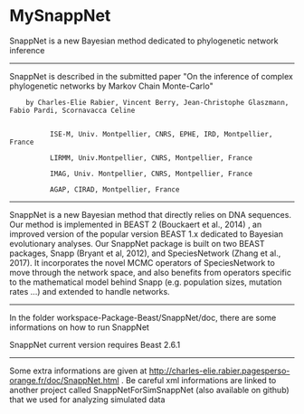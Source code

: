 # MySnappNet
SnappNet is a new Bayesian method dedicated to phylogenetic network inference

******************************************************************************************************************
SnappNet is described in the submitted paper "On the inference of complex phylogenetic networks by Markov Chain Monte-Carlo"

        by Charles-Elie Rabier, Vincent Berry, Jean-Christophe Glaszmann, Fabio Pardi, Scornavacca Celine 


              ISE-M, Univ. Montpellier, CNRS, EPHE, IRD, Montpellier, France

              LIRMM, Univ.Montpellier, CNRS, Montpellier, France

              IMAG, Univ. Montpellier, CNRS, Montpellier, France

              AGAP, CIRAD, Montpellier, France 

***********************************************************************************************************************

SnappNet is a new Bayesian method that directly relies on DNA sequences. Our method is implemented in BEAST 2 (Bouckaert et al., 2014) , an improved version of the popular version BEAST 1.x dedicated to Bayesian evolutionary analyses. Our SnappNet package is built on two BEAST packages, Snapp (Bryant et al, 2012), and SpeciesNetwork (Zhang et al., 2017). It incorporates the novel MCMC operators of SpeciesNetwork to move through the network space, and also benefits from operators specific to the mathematical model behind Snapp (e.g. population sizes, mutation rates ...) and extended to handle networks. 

*************************************************************************************************************************

In the folder workspace-Package-Beast/SnappNet/doc, there are some informations on how to run SnappNet

SnappNet current version requires Beast 2.6.1

***************************************************************************************************************************
Some extra informations are given at http://charles-elie.rabier.pagesperso-orange.fr/doc/SnappNet.html . Be careful xml informations are linked to another project
called SnappNetForSimSnappNet (also available on github) that we used for analyzing simulated data
